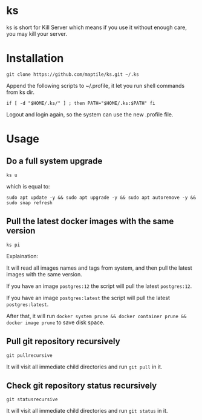 # ks

ks is short for Kill Server which means if you use it without enough care, you may kill your server.

# Installation

`git clone https://github.com/maptile/ks.git ~/.ks`

Append the following scripts to ~/.profile, it let you run shell commands from ks dir.

`
if [ -d "$HOME/.ks/" ] ; then
    PATH="$HOME/.ks:$PATH"
fi
`

Logout and login again, so the system can use the new .profile file.

# Usage

## Do a full system upgrade

`ks u`

which is equal to:

`sudo apt update -y && sudo apt upgrade -y && sudo apt autoremove -y && sudo snap refresh`

## Pull the latest docker images with the same version

`ks pi`

Explaination:

It will read all images names and tags from system, and then pull the latest images with the same version.

If you have an image `postgres:12` the script will pull the latest `postgres:12`.

If you have an image `postgres:latest` the script will pull the latest `postgres:latest`.

After that, it will run `docker system prune && docker container prune && docker image prune` to save disk space.

## Pull git repository recursively

`git pullrecursive`

It will visit all immediate child directories and run `git pull` in it.

## Check git repository status recursively

`git statusrecursive`

It will visit all immediate child directories and run `git status` in it.
